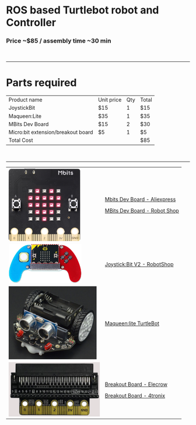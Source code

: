 
# ROS based Turtlebot robot and Controller
### Price ~$85 / assembly time ~30 min

<br/>
<hr/>

# Parts required
<table>
 <tr>
    <td>Product name</td>
    <td>Unit price</td>
    <td>Qty</td>
    <td>Total</td>
</tr>
<tr>
 <td>JoystickBit</td>
 <td>$15</td>
 <td>1</td>
 <td>$15</td>
</tr>
<tr>
 <td>Maqueen:Lite</td>
 <td>$35</td>
 <td>1</td>
 <td>$35</td>
</tr>
<tr>
 <td>MBits Dev Board</td>
 <td>$15</td>
 <td>2</td>
 <td>$30</td>
</tr>
<tr>
 <td>Micro:bit extension/breakout board</td>
 <td>$5</td>
 <td>1</td>
 <td>$5</td>
</tr>
<tr>
 <td>Total Cost</td>
 <td></td>
 <td></td>
 <td>$85</td>
</tr>
</table>

<br/>
<hr/>

<table>
<tr>
 <td><img height="200" src="../images/mbits.png"</img></td>
 <td>

[Mbits Dev Board - Aliexpress](https://www.aliexpress.com/i/3256803353734572.html?gatewayAdapt=4itemAdapthttps://www.aliexpress.com/i/3256803353734572.html?gatewayAdapt=4itemAdapt)

[MBits Dev Board - Robot Shop](https://www.robotshop.com/products/elecrow-mbits-esp32-dev-board-based-on-letscode-scratch-30-arduino?_gl=1*jfu755*_up*MQ..&gclid=Cj0KCQjww5u2BhDeARIsALBuLnO_Nch8SEz-prvV_2d9JB95J2uQw52U9PiZcb56HbEaT-LIeoOtcCAaAp8fEALw_wcB)

</td>
</tr>
<tr>
 <td><img width="200" src="../images/JoystickBit-V2.png"</img></td>
 <td>


[Joystick:Bit V2 - RobotShop](https://www.robotshop.com/products/joystickbit-2-kitremote-controller-microbit-w-acrylic-handle?gad_source=1&gclid=Cj0KCQjww5u2BhDeARIsALBuLnO_Nch8SEz-prvV_2d9JB95J2uQw52U9PiZcb56HbEaT-LIeoOtcCAaAp8fEALw_wcB)

</td>
</tr>
<tr>
 <td><img height="200" src="../images/maqueen-lite.png"</img></td>
 <td>

[Maqueen:lite TurtleBot](https://www.dfrobot.com/product-1783.html)
</td>
</tr>

<tr>
 <td><img width="250" src="../images/ExpansionConnector.png"</img></td>
 <td>

[Breakout Board - Elecrow](https://www.elecrow.com/micro-bi-gpio-expansion-board.html)

[Breakout Board - 4tronix](https://shop.4tronix.co.uk/products/bit-zero)
</td>
</tr>

</table>
